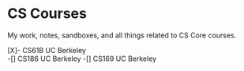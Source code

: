 # CS Courses
 My work, notes, sandboxes, and all things related to CS Core courses. 

[X]- CS61B UC Berkeley  
-[] CS186 UC Berkeley 
-[] CS169 UC Berkeley